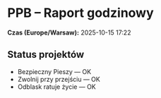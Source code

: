 # PPB – Raport godzinowy
**Czas (Europe/Warsaw):** 2025-10-15 17:22

## Status projektów
- Bezpieczny Pieszy — OK
- Zwolnij przy przejściu — OK
- Odblask ratuje życie — OK

